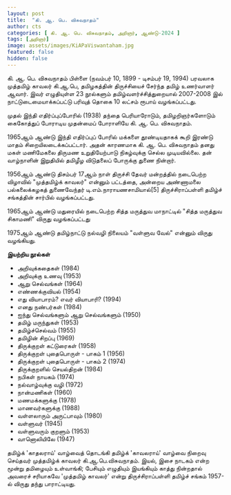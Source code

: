 ```yaml
---
layout: post
title:  "கி. ஆ. பெ. விசுவநாதம்"
author: cts
categories: [ கி. ஆ. பெ. விசுவநாதம், அறிஞர், ஆண்டு-2024 ]
tags: [அறிஞர்]
image: assets/images/KiAPaViswantaham.jpg
featured: false
hidden: false
---
```

கி. ஆ. பெ. விசுவநாதம் பிள்ளை (நவம்பர் 10, 1899 - டிசம்பர் 19, 1994) பரவலாக முத்தமிழ் காவலர் கி.ஆ.பெ, தமிழகத்தின் திருச்சியைச் சேர்ந்த தமிழ் உணர்வாளர் ஆவார். இவர் எழுதியுள்ள 23 நூல்களும் தமிழ்வளர்ச்சித்துறையால் 2007-2008 இல் நாட்டுடைமையாக்கப்பட்டு பரிவுத் தொகை 10 லட்சம் ரூபாய் வழங்கப்பட்டது.

முதல் இந்தி எதிர்ப்புப்போரில் (1938) தந்தை பெரியாரோடும், தமிழறிஞர்களோடும் கைகோத்துப் போராடிய முதன்மைப் போராளியே கி. ஆ. பெ. விசுவநாதம்.

1965ஆம் ஆண்டு இந்தி எதிர்ப்புப் போரில் மக்களை தூண்டியதாகக் கூறி இரண்டு மாதம் சிறையிலடைக்கப்பட்டார். அதன் காரணமாக கி. ஆ. பெ. விசுவநாதம் தனது மகள் மணிமேகலை திருமண உறுதியேற்பாடு நிகழ்வுக்கு செல்ல முடியவில்லை. தன் வாழ்நாளின் இறுதியில் தமிழீழ விடுதலைப் போருக்கு துணை நின்றார்.

1956ஆம் ஆண்டு திசம்பர் 17ஆம் நாள் திருச்சி தேவர் மன்றத்தில் நடைபெற்ற விழாவில் "முத்தமிழ்க் காவலர்" என்னும் பட்டத்தை, அன்றைய அண்ணாமலை பல்கலைக்கழகத் துணைவேந்தர் டி.எம்.நாராயணசாமியால்[5] திருச்சிராப்பள்ளி தமிழ்ச் சங்கத்தின் சார்பில் வழங்கப்பட்டது.

1965ஆம் ஆண்டு மதுரையில் நடைபெற்ற சித்த மருத்துவ மாநாட்டில் "சித்த மருத்துவ சிகாமணி" விருது வழங்கப்பட்டது

1975ஆம் ஆண்டு தமிழ்நாட்டு நல்வழி நிலையம் "வள்ளுவ வேல்" என்னும் விருது வழங்கியது.


**இயற்றிய நூல்கள்**

* அறிவுக்கதைகள் (1984)
* அறிவுக்கு உணவு (1953)
* ஆறு செல்வங்கள் (1964)
* எண்ணக்குவியல் (1954)
* எது வியாபாரம்? எவர் வியாபாரி? (1994)
* எனது நண்பர்கள் (1984)
* ஐந்து செல்வங்களும் ஆறு செல்வங்களும் (1950)
* தமிழ் மருந்துகள் (1953)
* தமிழ்ச்செல்வம் (1955)
* தமிழின் சிறப்பு (1969)
* திருக்குறள் கட்டுரைகள் (1958)
* திருக்குறள் புதைபொருள் - பாகம் 1 (1956)
* திருக்குறள் புதைபொருள் - பாகம் 2 (1974)
* திருக்குறளில் செயல்திறன் (1984)
* நபிகள் நாயகம் (1974)
* நல்வாழ்வுக்கு வழி (1972)
* நான்மணிகள் (1960)
* மணமக்களுக்கு (1978)
* மாணவர்களுக்கு (1988)
* வள்ளலாரும் அருட்பாவும் (1980)
* வள்ளுவர் (1945)
* வள்ளுவரும் குறளும் (1953)
* வானொலியிலே (1947)

தமிழ்க் 'காதலராய்' வாழ்வைத் தொடங்கி தமிழ்க் 'காவலராய்' வாழ்வை நிறைவு செய்தவர் முத்தமிழ்க் காவலர் கி.ஆ.பெ.விசுவநாதம். இயல், இசை நாடகம் என்ற மூன்று தமிழையும் உள்வாங்கி; பேசியும் எழுதியும் இயங்கியும் காத்து நின்றதால் அவரைச் சரியாகவே 'முத்தமிழ் காவலர்' என்று திருச்சிராப்பள்ளி தமிழ்ச் சங்கம் 1957-ல் விருது தந்து பாராட்டியது.
